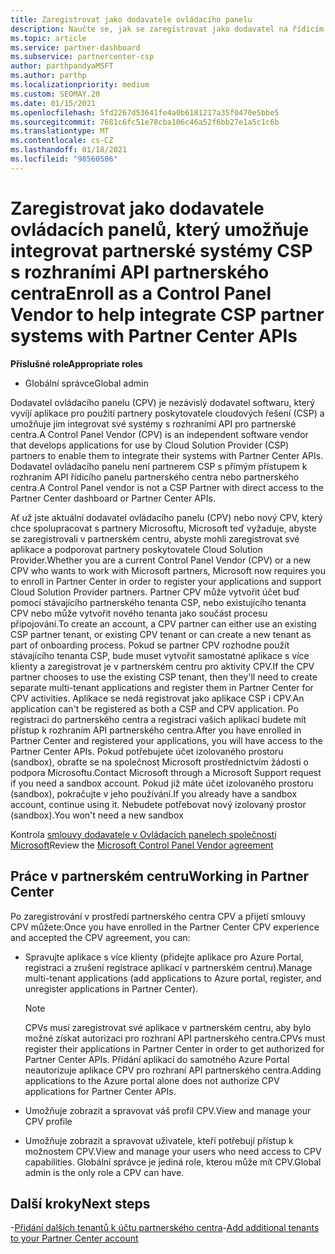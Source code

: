 ```yaml
---
title: Zaregistrovat jako dodavatele ovládacího panelu
description: Naučte se, jak se zaregistrovat jako dodavatel na řídicím panelu v partnerském centru, abyste mohli lépe integrovat partnerské systémy CSP s rozhraními API partnerského centra.
ms.topic: article
ms.service: partner-dashboard
ms.subservice: partnercenter-csp
author: parthpandyaMSFT
ms.author: parthp
ms.localizationpriority: medium
ms.custom: SEOMAY.20
ms.date: 01/15/2021
ms.openlocfilehash: 5fd2267d53641fe4a0b6181217a35f0470e5bbe5
ms.sourcegitcommit: 7681c6fc51e78cba106c46a52f6bb27e1a5c1c6b
ms.translationtype: MT
ms.contentlocale: cs-CZ
ms.lasthandoff: 01/18/2021
ms.locfileid: "98560506"
---
```

# <a name="enroll-as-a-control-panel-vendor-to-help-integrate-csp-partner-systems-with-partner-center-apis"></a><span data-ttu-id="5f25e-103">Zaregistrovat jako dodavatele ovládacích panelů, který umožňuje integrovat partnerské systémy CSP s rozhraními API partnerského centra</span><span class="sxs-lookup"><span data-stu-id="5f25e-103">Enroll as a Control Panel Vendor to help integrate CSP partner systems with Partner Center APIs</span></span>


<span data-ttu-id="5f25e-104">**Příslušné role**</span><span class="sxs-lookup"><span data-stu-id="5f25e-104">**Appropriate roles**</span></span>

- <span data-ttu-id="5f25e-105">Globální správce</span><span class="sxs-lookup"><span data-stu-id="5f25e-105">Global admin</span></span>

<span data-ttu-id="5f25e-106">Dodavatel ovládacího panelu (CPV) je nezávislý dodavatel softwaru, který vyvíjí aplikace pro použití partnery poskytovatele cloudových řešení (CSP) a umožňuje jim integrovat své systémy s rozhraními API pro partnerské centra.</span><span class="sxs-lookup"><span data-stu-id="5f25e-106">A Control Panel Vendor (CPV) is an independent software vendor that develops applications for use by Cloud Solution Provider (CSP) partners to enable them to integrate their systems with Partner Center APIs.</span></span> <span data-ttu-id="5f25e-107">Dodavatel ovládacího panelu není partnerem CSP s přímým přístupem k rozhraním API řídicího panelu partnerského centra nebo partnerského centra.</span><span class="sxs-lookup"><span data-stu-id="5f25e-107">A Control Panel vendor is not a CSP Partner with direct access to the Partner Center dashboard or Partner Center APIs.</span></span>

<span data-ttu-id="5f25e-108">Ať už jste aktuální dodavatel ovládacího panelu (CPV) nebo nový CPV, který chce spolupracovat s partnery Microsoftu, Microsoft teď vyžaduje, abyste se zaregistrovali v partnerském centru, abyste mohli zaregistrovat své aplikace a podporovat partnery poskytovatele Cloud Solution Provider.</span><span class="sxs-lookup"><span data-stu-id="5f25e-108">Whether you are a current Control Panel Vendor (CPV) or a new CPV who wants to work with Microsoft partners, Microsoft now requires you to enroll in Partner Center in order to register your applications and support Cloud Solution Provider partners.</span></span> <span data-ttu-id="5f25e-109">Partner CPV může vytvořit účet buď pomocí stávajícího partnerského tenanta CSP, nebo existujícího tenanta CPV nebo může vytvořit nového tenanta jako součást procesu připojování.</span><span class="sxs-lookup"><span data-stu-id="5f25e-109">To create an account, a CPV partner can either use an existing CSP partner tenant, or existing CPV tenant or can create a new tenant as part of onboarding process.</span></span> <span data-ttu-id="5f25e-110">Pokud se partner CPV rozhodne použít stávajícího tenanta CSP, bude muset vytvořit samostatné aplikace s více klienty a zaregistrovat je v partnerském centru pro aktivity CPV.</span><span class="sxs-lookup"><span data-stu-id="5f25e-110">If the CPV partner chooses to use the existing CSP tenant, then they'll need to create separate multi-tenant applications and register them in Partner Center for CPV activities.</span></span> <span data-ttu-id="5f25e-111">Aplikace se nedá registrovat jako aplikace CSP i CPV.</span><span class="sxs-lookup"><span data-stu-id="5f25e-111">An application can't be registered as both a CSP and CPV application.</span></span> <span data-ttu-id="5f25e-112">Po registraci do partnerského centra a registraci vašich aplikací budete mít přístup k rozhraním API partnerského centra.</span><span class="sxs-lookup"><span data-stu-id="5f25e-112">After you have enrolled in Partner Center and registered your applications, you will have access to the Partner Center APIs.</span></span>  <span data-ttu-id="5f25e-113">Pokud potřebujete účet izolovaného prostoru (sandbox), obraťte se na společnost Microsoft prostřednictvím žádosti o podpora Microsoftu.</span><span class="sxs-lookup"><span data-stu-id="5f25e-113">Contact Microsoft through a Microsoft Support request if you need a sandbox account.</span></span> <span data-ttu-id="5f25e-114">Pokud již máte účet izolovaného prostoru (sandbox), pokračujte v jeho používání.</span><span class="sxs-lookup"><span data-stu-id="5f25e-114">If you already have a sandbox account, continue using it.</span></span> <span data-ttu-id="5f25e-115">Nebudete potřebovat nový izolovaný prostor (sandbox).</span><span class="sxs-lookup"><span data-stu-id="5f25e-115">You won't need a new sandbox</span></span>

<span data-ttu-id="5f25e-116">Kontrola [smlouvy dodavatele v Ovládacích panelech společnosti Microsoft](https://go.microsoft.com/fwlink/?linkid=2055198)</span><span class="sxs-lookup"><span data-stu-id="5f25e-116">Review the [Microsoft Control Panel Vendor agreement](https://go.microsoft.com/fwlink/?linkid=2055198)</span></span>


## <a name="working-in-partner-center"></a><span data-ttu-id="5f25e-117">Práce v partnerském centru</span><span class="sxs-lookup"><span data-stu-id="5f25e-117">Working in Partner Center</span></span>

<span data-ttu-id="5f25e-118">Po zaregistrování v prostředí partnerského centra CPV a přijetí smlouvy CPV můžete:</span><span class="sxs-lookup"><span data-stu-id="5f25e-118">Once you have enrolled in the Partner Center CPV experience and accepted the CPV agreement, you can:</span></span>

- <span data-ttu-id="5f25e-119">Spravujte aplikace s více klienty (přidejte aplikace pro Azure Portal, registraci a zrušení registrace aplikací v partnerském centru).</span><span class="sxs-lookup"><span data-stu-id="5f25e-119">Manage multi-tenant applications (add applications to Azure portal, register, and unregister applications in Partner Center).</span></span>

    >[!Note] 
    ><span data-ttu-id="5f25e-120">CPVs musí zaregistrovat své aplikace v partnerském centru, aby bylo možné získat autorizaci pro rozhraní API partnerského centra.</span><span class="sxs-lookup"><span data-stu-id="5f25e-120">CPVs must register their applications in Partner Center in order to get authorized for Partner Center APIs.</span></span> <span data-ttu-id="5f25e-121">Přidání aplikací do samotného Azure Portal neautorizuje aplikace CPV pro rozhraní API partnerského centra.</span><span class="sxs-lookup"><span data-stu-id="5f25e-121">Adding applications to the Azure portal alone does not authorize CPV applications for Partner Center APIs.</span></span> 

- <span data-ttu-id="5f25e-122">Umožňuje zobrazit a spravovat váš profil CPV.</span><span class="sxs-lookup"><span data-stu-id="5f25e-122">View and manage your CPV profile</span></span> 

- <span data-ttu-id="5f25e-123">Umožňuje zobrazit a spravovat uživatele, kteří potřebují přístup k možnostem CPV.</span><span class="sxs-lookup"><span data-stu-id="5f25e-123">View and manage your users who need access to CPV capabilities.</span></span> <span data-ttu-id="5f25e-124">Globální správce je jediná role, kterou může mít CPV.</span><span class="sxs-lookup"><span data-stu-id="5f25e-124">Global admin is the only role a CPV can have.</span></span>

## <a name="next-steps"></a><span data-ttu-id="5f25e-125">Další kroky</span><span class="sxs-lookup"><span data-stu-id="5f25e-125">Next steps</span></span>

<span data-ttu-id="5f25e-126">-[Přidání dalších tenantů k účtu partnerského centra](multi-tenant-account.md)</span><span class="sxs-lookup"><span data-stu-id="5f25e-126">-[Add additional tenants to your Partner Center account](multi-tenant-account.md)</span></span>